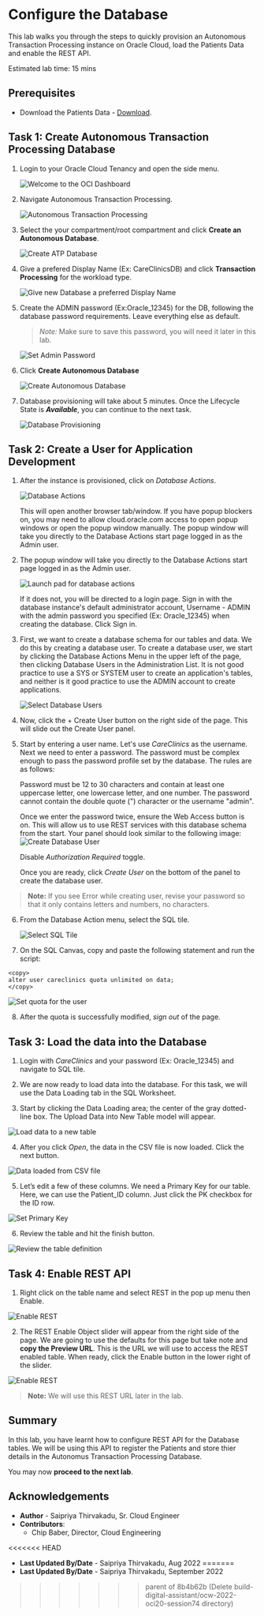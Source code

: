 # Configure the Database

This lab walks you through the steps to quickly provision an Autonomous Transaction Processing instance on Oracle Cloud, load the Patients Data and enable the REST API.

Estimated lab time: 15 mins

## Prerequisites

- Download the Patients Data - [Download](files/PATIENT_DATA_TABLE.csv).

## Task 1: Create Autonomous Transaction Processing Database

1.  Login to your Oracle Cloud Tenancy and open the side menu.
    
    ![Welcome to the OCI Dashboard](images/oci-dashboard.png  " ")

2.  Navigate Autonomous Transaction Processing.

    
    ![Autonomous Transaction Processing](images/autonomous-database.png  " ")

3.  Select the your compartment/root compartment and click **Create an Autonomous Database**.
    
    ![Create ATP Database](images/initial-create-database.png  " ")

4.  Give a prefered Display Name (Ex: CareClinicsDB) and click **Transaction Processing** for the workload type.
    
    ![Give new Database a preferred Display Name](images/input-display-name.png " ")

5.  Create the ADMIN password (Ex:Oracle_12345) for the DB, following the database password requirements. Leave everything else as default.

    > *Note:* Make sure to save this password, you will need it later in this lab.
    
    ![Set Admin Password](images/set-password.png  " ")

6.  Click **Create Autonomous Database**
    
    ![Create Autonomous Database](images/create-database.png  " ")

7.  Database provisioning will take about 5 minutes. Once the Lifecycle State is ***Available***, you can continue to the next task.
    
    ![Database Provisioning](images/database-provisioning.png " ")

## Task 2: Create a User for Application Development

1. After the instance is provisioned, click on *Database Actions*. 

    ![Database Actions](images/database-actions.png " ")

    This will open another browser tab/window. If you have popup blockers on, you may need to allow cloud.oracle.com access to open popup windows or open the popup window manually. The popup window will take you directly to the Database Actions start page logged in as the Admin user.

2. The popup window will take you directly to the Database Actions start page logged in as the Admin user. 
    
    ![Launch pad for database actions](images/database-actions-launchpad.png " ")

    If it does not, you will be directed to a login page. Sign in with the database instance's default administrator account, Username - ADMIN with the admin password you specified (Ex: Oracle_12345) when creating the database. Click Sign in.

3. First, we want to create a database schema for our tables and data. We do this by creating a database user. To create a database user, we start by clicking the Database Actions Menu in the upper left of the page, then clicking Database Users in the Administration List. It is not good practice to use a SYS or SYSTEM user to create an application's tables, and neither is it good practice to use the ADMIN account to create applications.

    ![Select Database Users](images/select-database-users.png " ")

4. Now, click the + Create User button on the right side of the page. This will slide out the Create User panel.

5. Start by entering a user name. Let's use *CareClinics* as the username. Next we need to enter a password. The password must be complex enough to pass the password profile set by the database. The rules are as follows:

    Password must be 12 to 30 characters and contain at least one uppercase letter, one lowercase letter, and one number. The password cannot contain the double quote (") character or the username "admin".

    Once we enter the password twice, ensure the Web Access button is on. This will allow us to use REST services with this database schema from the start. Your panel should look similar to the following image:
    ![Create Database User](images/create-user.png " ")

    Disable *Authorization Required* toggle.

    Once you are ready, click *Create User* on the bottom of the panel to create the database user.

> **Note:** If you see Error while creating user, revise your password so that it only contains letters and numbers, no characters.

6. From the Database Action menu, select the SQL tile.

    ![Select SQL Tile](images/select-sql-tile.png " ")

7. On the SQL Canvas, copy and paste the following statement and run the script:

```
<copy>
alter user careclinics quota unlimited on data;
</copy>
```
![Set quota for the user](images/set-quota-for-user.png " ")

8. After the quota is successfully modified, *sign out* of the page. 

## Task 3: Load the data into the Database

1. Login with *CareClinics* and your password (Ex: Oracle_12345) and navigate to SQL tile. 

2. We are now ready to load data into the database. For this task, we will use the Data Loading tab in the SQL Worksheet.

3. Start by clicking the Data Loading area; the center of the gray dotted-line box. The Upload Data into New Table model will appear.

![Load data to a new table](images/load-data-to-table.png " ")

4. After you click *Open*, the data in the CSV file is now loaded. Click the next button.

![Data loaded from CSV file](images/data-loaded-from-csv.png " ")

5. Let’s edit a few of these columns. We need a Primary Key for our table. Here, we can use the Patient_ID column. Just click the PK checkbox for the ID row.

![Set Primary Key](images/set-primarykey.png " ")

6. Review the table and hit the finish button. 

![Review the table definition](images/review-table-definition.png " ")

## Task 4: Enable REST API 

1. Right click on the table name and select REST in the pop up menu then Enable.

![Enable REST](images/enable-rest.png " ")

2. The REST Enable Object slider will appear from the right side of the page. We are going to use the defaults for this page but take note and **copy the Preview URL**. This is the URL we will use to access the REST enabled table. When ready, click the Enable button in the lower right of the slider.

![Enable REST](images/copy-rest-url.png " ")

>**Note:** We will use this REST URL later in the lab. 

## Summary

In this lab, you have learnt how to configure REST API for the Database tables. We will be using this API to register the Patients and store thier details in the Autonomus Transaction Processing Database.

You may now **proceed to the next lab**.

## Acknowledgements

* **Author** - Saipriya Thirvakadu, Sr. Cloud Engineer
* **Contributors**:
    * Chip Baber, Director, Cloud Engineering

<<<<<<< HEAD
* **Last Updated By/Date** - Saipriya Thirvakadu, Aug 2022
=======
* **Last Updated By/Date** - Saipriya Thirvakadu, September 2022
>>>>>>> parent of 8b4b62b (Delete build-digital-assistant/ocw-2022-oci20-session74 directory)

